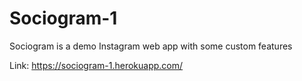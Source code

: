 # Sociogram-1
Sociogram is a demo Instagram web app with some custom features 

Link: https://sociogram-1.herokuapp.com/
